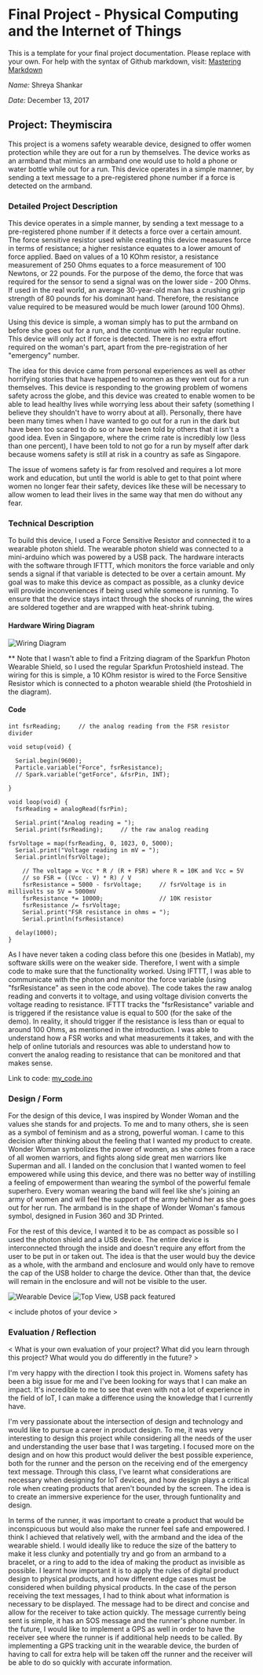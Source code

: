 # Final Project - Physical Computing and the Internet of Things

This is a template for your final project documentation.  Please replace <content like this> with your own.  For help with the syntax of Github markdown, visit: [Mastering Markdown](https://guides.github.com/features/mastering-markdown/)

*Name:*  Shreya Shankar

*Date:* December 13, 2017

## Project: Theymiscira 

This project is a womens safety wearable device, designed to offer women protection while they are out for a run by themselves. The device works as an armband that mimics an armband one would use to hold a phone or water bottle while out for a run. This device operates in a simple manner, by sending a text message to a pre-registered phone number if a force is detected on the armband. 

### Detailed Project Description

This device operates in a simple manner, by sending a text message to a pre-registered phone number if it detects a force over a certain amount. The force sensitive resistor used while creating this device measures force in terms of resistance; a higher resistance equates to a lower amount of force applied. Baed on values of a 10 KOhm resistor, a resistance measurement of 250 Ohms equates to a force measurement of 100 Newtons, or 22 pounds. For the purpose of the demo, the force that was required for the sensor to send a signal was on the lower side - 200 Ohms. If used in the real world, an average 30-year-old man has a crushing grip strength of 80 pounds for his dominant hand. Therefore, the resistance value required to be measured would be much lower (around 100 Ohms). 

Using this device is simple, a woman simply has to put the armband on before she goes out for a run, and the continue with her regular routine. This device will only act if force is detected. There is no extra effort required on the woman's part, apart from the pre-registration of her "emergency" number. 

The idea for this device came from personal experiences as well as other horrifying stories that have happened to women as they went out for a run themselves. This device is responding to the growing problem of womens safety across the globe, and this device was created to enable women to be able to lead healthy lives while worrying less about their safety (something I believe they shouldn't have to worry about at all). Personally, there have been many times when I have wanted to go out for a run in the dark but have been too scared to do so or have been told by others that it isn't a good idea. Even in Singapore, where the crime rate is incredibly low (less than one percent), I have been told to not go for a run by myself after dark because womens safety is still at risk in a country as safe as Singapore. 

The issue of womens safety is far from resolved and requires a lot more work and education, but until the world is able to get to that point where women no longer fear their safety, devices like these will be necessary to allow women to lead their lives in the same way that men do without any fear. 

### Technical Description

To build this device, I used a Force Sensitive Resistor and connected it to a wearable photon shield. The wearable photon shield was connected to a mini-arduino which was powered by a USB pack. The hardware interacts with the software through IFTTT, which monitors the force variable and only sends a signal if that variable is detected to be over a certain amount. My goal was to make this device as compact as possible, as a clunky device will provide inconveniences if being used while someone is running. To ensure that the device stays intact through the shocks of running, the wires are soldered together and are wrapped with heat-shrink tubing. 

#### Hardware Wiring Diagram

![Wiring Diagram](images/WiringFinal.png)

** Note that I wasn't able to find a Fritzing diagram of the Sparkfun Photon Wearable Shield, so I used the regular Sparkfun Protoshield instead. The wiring for this is simple, a 10 KOhm resistor is wired to the Force Sensitive Resistor which is connected to a photon wearable shield (the Protoshield in the diagram). 

#### Code

```int fsrPin = 0;     // the FSR and 10K pulldown are connected to a0
int fsrReading;     // the analog reading from the FSR resistor divider
 
void setup(void) {

  Serial.begin(9600);   
  Particle.variable("Force", fsrResistance);
  // Spark.variable("getForce", &fsrPin, INT);

}
 
void loop(void) {
  fsrReading = analogRead(fsrPin);  
 
  Serial.print("Analog reading = ");
  Serial.print(fsrReading);     // the raw analog reading
  
fsrVoltage = map(fsrReading, 0, 1023, 0, 5000);
  Serial.print("Voltage reading in mV = ");
  Serial.println(fsrVoltage);  
 
    // The voltage = Vcc * R / (R + FSR) where R = 10K and Vcc = 5V
    // so FSR = ((Vcc - V) * R) / V       
    fsrResistance = 5000 - fsrVoltage;     // fsrVoltage is in millivolts so 5V = 5000mV
    fsrResistance *= 10000;                // 10K resistor
    fsrResistance /= fsrVoltage;
    Serial.print("FSR resistance in ohms = ");
    Serial.println(fsrResistance)
 
  delay(1000);
} 
```
As I have never taken a coding class before this one (besides in Matlab), my software skills were on the weaker side. Therefore, I went with a simple code to make sure that the functionality worked. Using IFTTT, I was able to communicate with the photon and monitor the force variable (using "fsrResistance" as seen in the code above). The code takes the raw analog reading and converts it to voltage, and using voltage division converts the voltage reading to resistance. IFTTT tracks the "fsrResistance" variable and is triggered if the resistance value is equal to 500 (for the sake of the demo). In reality, it should trigger if the resistance is less than or equal to around 100 Ohms, as mentioned in the introduction. I was able to understand how a FSR works and what measurements it takes, and with the help of online tutorials and resources was able to understand how to convert the analog reading to resistance that can be monitored and that makes sense. 

 Link to code: [my_code.ino](code/my_code.ino)  


### Design / Form

For the design of this device, I was inspired by Wonder Woman and the values she stands for and projects. To me and to many others, she is seen as a symbol of feminism and as a strong, powerful woman. I came to this decision after thinking about the feeling that I wanted my product to create. Wonder Woman symbolizes the power of women, as she comes from a race of all women warriors, and fights along side great men warriors like Superman and all. I landed on the conclusion that I wanted women to feel empowered while using this device, and there was no better way of instilling a feeling of empowerment than wearing the symbol of the powerful female superhero. Every woman wearing the band will feel like she's joining an army of women and will feel the support of the army behind her as she goes out for her run. The armband is in the shape of Wonder Woman's famous symbol, designed in Fusion 360 and 3D Printed.

For the rest of this device, I wanted it to be as compact as possible so I used the photon shield and a USB device. The entire device is interconnected through the inside and doesn't require any effort from the user to be put in or taken out. The idea is that the user would buy the device as a whole, with the armband and enclosure and would only have to remove the cap of the USB holder to charge the device. Other than that, the device will remain in the enclosure and will not be visible to the user.

![Wearable Device](images/IMG_2867.jpg)
![Top View, USB pack featured](images/IMG_2869.jpg)

< include photos of your device >

### Evaluation / Reflection

< What is your own evaluation of your project?   What did you learn through this project?  What would you do differently in the future? >

I'm very happy with the direction I took this project in. Womens safety has been a big issue for me and I've been looking for ways that I can make an impact. It's incredible to me to see that even with not a lot of experience in the field of IoT, I can make a difference using the knowledge that I currently have. 

I'm very passionate about the intersection of design and technology and would like to pursue a career in product design. To me, it was very interesting to design this project while considering all the needs of the user and understanding the user base that I was targeting. I focused more on the design and on how this product would deliver the best possible experience, both for the runner and the person on the receiving end of the emergency text message. Through this class, I've learnt what considerations are necessary when designing for IoT devices, and how design plays a critical role when creating products that aren't bounded by the screen. The idea is to create an immersive experience for the user, through funtionality and design. 

In terms of the runner, it was important to create a product that would be inconspicuous but would also make the runner feel safe and empowered. I think I achieved that relatively well, with the armband and the idea of the wearable shield. I would ideally like to reduce the size of the battery to make it less clunky and potentially try and go from an armband to a bracelet, or a ring to add to the idea of making the product as invisible as possible. I learnt how important it is to apply the rules of digital product design to physical products, and how different edge cases must be considered when building physical products. In the case of the person receiving the text messages, I had to think about what information is necessary to be displayed. The message had to be direct and concise and allow for the receiver to take action quickly. The message currently being sent is simple, it has an SOS message and the runner's phone number. In the future, I would like to implement a GPS as well in order to have the receiver see where the runner is if additional help needs to be called. By implementing a GPS tracking unit in the wearable device, the burden of having to call for extra help will be taken off the runner and the receiver will be able to do so quickly with accurate information. 
